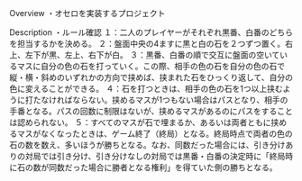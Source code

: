 Overview
・オセロを実装するプロジェクト

Description
・ルール確認
１：二人のプレイヤーがそれぞれ黒番、白番のどちらを担当するかを決める。
２：盤面中央の4ますに黒と白の石を２つずつ置く。右上、左下が黒、左上、右下が白。
３：黒番、白番の順で交互に盤面の空いているマスに自分の色の石を打っていく。この際、相手の色の石を自分の色の石で縦・横・斜めのいずれかの方向で挟めば、挟まれた石をひっくり返して、自分の色に変えることができる。
４：石を打つときは、相手の色の石を1つ以上挟むように打たなければならない。挟めるマスが1つもない場合はパスとなり、相手の手番となる。パスの回数に制限はないが、挟めるマスがあるのにパスをすることは認められない。
５：すべてのマスが石で埋まるか、あるいは両者ともに挟めるマスがなくなったときは、ゲーム終了（終局）となる。終局時点で両者の色の石の数を数え、多いほうが勝ちとなる。なお、同数だった場合には、引き分けありの対局では引き分け、引き分けなしの対局では黒番・白番の決定時に「終局時に石の数が同数だった場合に勝者となる権利」を得ていた側の勝ちとなる。